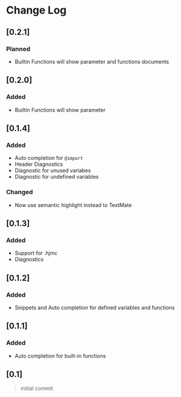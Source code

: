 # Change Log

## [0.2.1]
### Planned
- Builtin Functions will show parameter and functions documents

## [0.2.0]
### Added
- Builtin Functions will show parameter

## [0.1.4]
### Added
- Auto completion for `@import`
- Header Diagnostics
- Diagnostic for unused variabes
- Diagnostic for undefined variables

### Changed
- Now use semantic highlight instead to TextMate

## [0.1.3]
### Added
- Support for .hjmc
- Diagnostics


## [0.1.2]
### Added
- Snippets and Auto completion for defined variables and functions

## [0.1.1]
### Added
- Auto completion for built-in functions

## [0.1]
> initial commit
